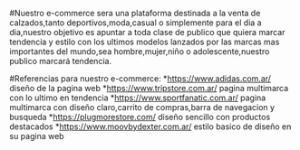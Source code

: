 #Nuestro e-commerce sera una plataforma destinada a la venta de calzados,tanto deportivos,moda,casual o simplemente para el dia a dia,nuestro objetivo es apuntar a toda clase de publico que quiera marcar tendencia y estilo con los ultimos modelos lanzados por las marcas mas importantes del mundo,sea hombre,mujer,niño o adolescente,nuestro publico marcará tendencia.


#Referencias para nuestro e-commerce:
*https://www.adidas.com.ar/ diseño de la pagina web
*https://www.tripstore.com.ar/ pagina multimarca con lo ultimo en tendencia
*https://www.sportfanatic.com.ar/ pagina multimarca con diseño claro,carrito de compras,barra de navegacion y busqueda
*https://plugmorestore.com/ diseño sencillo con productos destacados
*https://www.moovbydexter.com.ar/ estilo basico de diseño en su pagina web 